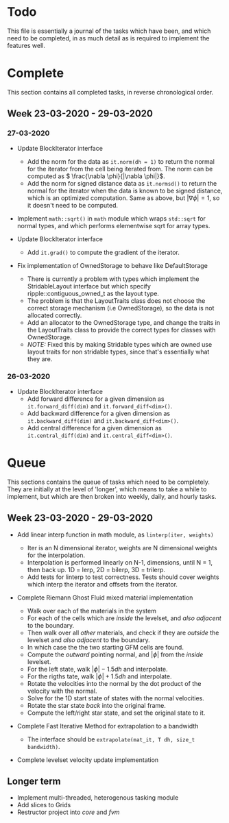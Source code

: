 # Todo

This file is essentially a journal of the tasks which have been, and which need
to be completed, in as much detail as is required to implement the features
well.

# Complete

This section contains all completed tasks, in reverse chronological order.

## Week 23-03-2020 - 29-03-2020

### 27-03-2020

- Update BlockIterator interface
  - Add the norm for the data as `it.norm(dh = 1)` to return the normal for the
    iterator from the cell being iterated from. The norm can be computed as
    $ \frac{\nabla \phi}{|\nabla \phi|}$. 
  - Add the norm for signed distance data as `it.normsd()` to return the normal
    for the iterator when the data is known to be signed distance, which is an
    optimized computation. Same as above, but $|\nabla \phi| = 1$, so it doesn't
    need to be computed. 

- Implement `math::sqrt()` in `math` module which wraps `std::sqrt` for normal
  types, and which performs elementwise sqrt for array types.

- Update BlockIterator interface
  - Add `it.grad()` to compute the gradient of the iterator.

- Fix implementation of OwnedStorage to behave like DefaultStorage
  - There is currently a problem with types which implement the StridableLayout
    interface but which specify ripple::contiguous_owned_t as the layout type.
  - The problem is that the LayoutTraits class does not choose the correct
    storage mechanism (i.e OwnedStorage), so the data is not allocated
    correctly.
  - Add an allocator to the OwnedStorage type, and change the traits in the
    LayoutTraits class to provide the correct types for classes with
    OwnedStorage.
  - _NOTE:_ Fixed this by making Stridable types which are owned use layout
    traits for non stridable types, since that's essentially what they are.

### 26-03-2020

- Update BlockIterator interface
  - Add forward difference for a given dimension as `it.forward_diff(dim)` and
    `it.forward_diff<dim>()`.
  - Add backward difference for a given dimension as `it.backward_diff(dim)` and
    `it.backward_diff<dim>()`.
  - Add central difference for a given dimension as `it.central_diff(dim)` and
    `it.central_diff<dim>()`.

# Queue

This sections contains the queue of tasks which need to be completely. They are
initially at the level of 'longer', which means to take a while to implement,
but which are then broken into weekly, daily, and hourly tasks.

## Week 23-03-2020 - 29-03-2020

- Add linear interp function in math module, as `linterp(iter, weights)`
  - Iter is an N dimensional iterator, weights are N dimensional weights for the
    interpolation.
  - Interpolation is performed linearly on N-1, dimensions, until N = 1, then
    back up. 1D = lerp, 2D = bilerp, 3D = trilerp.
  - Add tests for linterp to test correctness. Tests should cover weights which
    interp the iterator and offsets from the iterator.

- Complete Riemann Ghost Fluid mixed material implementation
    - Walk over each of the materials in the system
    - For each of the cells which are _inside_ the levelset, and _also_ 
      _adjacent_ to the boundary.
    - Then walk over all _other_ materials, and check if they are _outside_ the 
      levelset and _also_ _adjacent_ to the boundary.
    - In which case the the two starting GFM cells are found.
    - Compute the _outward_ pointing normal, and $|\phi|$ from the _inside_
      levelset.
    - For the left state, walk $|\phi| - 1.5dh$ and interpolate.
    - For the rigths tate, walk $|\phi| + 1.5dh$ and interpolate.
    - Rotate the velocities into the normal by the dot product of the velocity
      with the normal.
    - Solve for the 1D start state of states with the normal velocities.
    - Rotate the star state _back_ into the original frame.
    - Compute the left/right star state, and set the original state to it.
- Complete Fast Iterative Method for extrapolation to a bandwidth
    - The interface should be `extrapolate(mat_it, T dh, size_t bandwidth)`.
- Complete levelset velocity update implementation

## Longer term

- Implement multi-threaded, heterogenous tasking module
- Add slices to Grids
- Restructor project into _core_ and _fvm_
